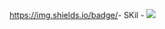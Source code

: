 https://img.shields.io/badge/<LABEL>- SKil -<COLOR>
<img src="https://img.shields.io/badge/Android-3DDC84?style=flat-square&logo=Android&logoColor=white"/>
<!--
**LJC0831/LJC0831** is a ✨ _special_ ✨ repository because its `README.md` (this file) appears on your GitHub profile.

Here are some ideas to get you started:

- 🔭 I’m currently working on ...
- 🌱 I’m currently learning ...
- 👯 I’m looking to collaborate on ...
- 🤔 I’m looking for help with ...
- 💬 Ask me about ...
- 📫 How to reach me: ...
- 😄 Pronouns: ...
- ⚡ Fun fact: ...
-->
